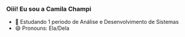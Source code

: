 ### Oiii! Eu sou a Camila Champi

- 🌱 Estudando 1 periodo de Análise e Desenvolvimento de Sistemas 
- 😄 Pronouns: Ela/Dela

